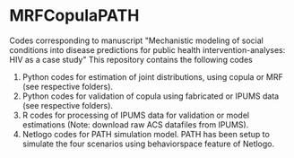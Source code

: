 # MRFCopulaPATH
Codes corresponding to manuscript "Mechanistic modeling of social conditions into disease predictions for public health intervention-analyses: HIV as a case study"
This repository contains the following codes
1. Python codes for estimation of joint distributions, using copula or MRF (see respective folders).
2. Python codes for validation of copula using fabricated or IPUMS data (see respective folders).
3. R codes for processing of IPUMS data for validation or model estimations (Note: download raw ACS datafiles from IPUMS). 
4. Netlogo codes for PATH simulation model. PATH has been setup to simulate the four scenarios using behaviorspace feature of Netlogo. 
